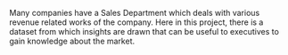 Many companies have a Sales Department which deals with various revenue related works of the company. Here in this project, there is a dataset from which insights are drawn that can be useful to executives to gain knowledge about the market.
